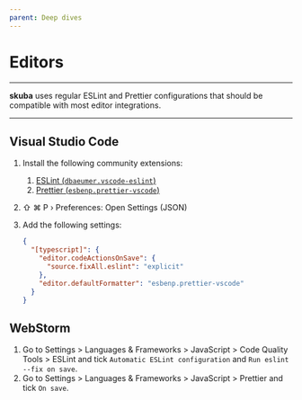 ```yaml
---
parent: Deep dives
---
```


# Editors

---

**skuba** uses regular ESLint and Prettier configurations that should be compatible with most editor integrations.

---

## Visual Studio Code

1. Install the following community extensions:
   1. [ESLint (`dbaeumer.vscode-eslint`)](https://marketplace.visualstudio.com/items?itemName=dbaeumer.vscode-eslint)
   1. [Prettier (`esbenp.prettier-vscode`)](https://marketplace.visualstudio.com/items?itemName=esbenp.prettier-vscode)

1. ⇧ ⌘ P › Preferences: Open Settings (JSON)

1. Add the following settings:

   ```json
   {
     "[typescript]": {
       "editor.codeActionsOnSave": {
         "source.fixAll.eslint": "explicit"
       },
       "editor.defaultFormatter": "esbenp.prettier-vscode"
     }
   }
   ```

## WebStorm

1. Go to Settings > Languages & Frameworks > JavaScript > Code Quality Tools > ESLint and tick `Automatic ESLint configuration` and `Run eslint --fix on save`.
2. Go to Settings > Languages & Frameworks > JavaScript > Prettier and tick `On save`.
